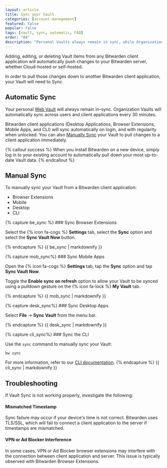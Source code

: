 ```yaml
---
layout: article
title: Sync your Vault
categories: [account-management]
featured: false
popular: false
tags: [vault, sync, automatic, FAQ]
order: "04"
description: "Personal Vaults always remain in sync, while Organization Vaults update ever 30 minutes. Learn how to perform a manually Vault sync if necessary."
---
```


Adding, editing, or deleting Vault items from any Bitwarden client application will automatically push changes to your Bitwarden server, whether Cloud-hosted or self-hosted.

In order to pull those changes down to another Bitwarden client application, your Vault will need to Sync.

## Automatic Sync

Your personal [Web Vault]({{site.baseurl}}/article/getting-started-webvault) will always remain in-sync. Organization Vaults will automatically sync across users and client applications every 30 minutes.

Bitwarden client applications (Desktop Applications, Browser Extensions, Mobile Apps, and CLI) will sync automatically on login, and with regularity when unlocked. You can also [Manually Sync](#manual-sync) your Vault to pull changes to a client application immediately.

{% callout success %}
When you install Bitwarden on a new device, simply log in to your existing account to automatically pull down your most up-to-date Vault data.
{% endcallout %}

## Manual Sync

To manually sync your Vault from a Bitwarden client application:

<ul class="nav nav-tabs" id="myTab" role="tablist">
  <li class="nav-item" id="tab" role="presentation">
    <a class="nav-link active" id="betab" data-bs-toggle="tab" data-target="#be" role="tab" aria-controls="be" aria-selected="true">Browser Extensions</a>
  </li>
  <li class="nav-item" id="tab" role="presentation">
    <a class="nav-link" id="mobtab" data-bs-toggle="tab" data-target="#mob" role="tab" aria-controls="mob" aria-selected="false">Mobile</a>
  </li>
  <li class="nav-item" id="tab" role="presentation">
    <a class="nav-link" id="desktab" data-bs-toggle="tab" data-target="#desk" role="tab" aria-controls="desk" aria-selected="false">Desktop</a>
  </li>
  <li class="nav-item" id="tab" role="presentation">
    <a class="nav-link" id="clitab" data-bs-toggle="tab" data-target="#cli" role="tab" aria-controls="cli" aria-selected="false">CLI</a>
  </li>
</ul>

<div class="tab-content" id="clientsContent">
  <div class="tab-pane show active" id="be" role="tabpanel" aria-labelledby="betab">
{% capture be_sync %}
### Sync Browser Extensions

Select the {% icon fa-cogs %} **Settings** tab, select the **Sync** option and select the **Sync Vault Now** button.

{% endcapture %}
{{ be_sync | markdownify }}
  </div>
  <div class="tab-pane" id="mob" role="tabpanel" aria-labelledby="mobtab">
{% capture mob_sync%}
### Sync Mobile Apps

Open the {% icon fa-cogs %} **Settings** tab, tap the **Sync** option and tap **Sync Vault Now**.

Toggle the **Enable sync on refresh** option to allow your Vault to be synced using a pulldown gesture on the {% icon fa-lock %} **My Vault** tab.

{% endcapture %}
{{ mob_sync | markdownify }}
  </div>
  <div class="tab-pane" id="desk" role="tabpanel" aria-labelledby="desktab">
{% capture desk_sync%}
### Sync Desktop Apps

Select **File** &rarr; **Sync Vault** from the menu bar.

{% endcapture %}
{{ desk_sync | markdownify }}
  </div>
  <div class="tab-pane" id="cli" role="tabpanel" aria-labelledby="clitab">
{% capture cli_sync%}
### Sync the CLI

Use the `sync` command to manually sync your Vault:

```
bw sync
```

For more information, refer to our [CLI documentation]({{site.baseurl}}/article/cli/).
{% endcapture %}
{{ cli_sync | markdownify }}
  </div>
</div>

## Troubleshooting

If Vault Sync is not working properly, investigate the following:

#### Mismatched Timestamp

Sync failure may occur if your device's time is not correct. Bitwarden uses TLS/SSL, which will fail to connect a client application to the server if timestamps are mismatched.

#### VPN or Ad Blocker Interference

In some cases, VPN or Ad Blocker browser extensions may interfere with the connection between client application and server. This issue is typically observed with Bitwarden Browser Extensions.
